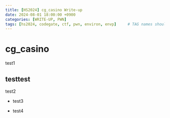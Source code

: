```yaml
---
title: [HS2024] cg_casino Write-up
date: 2024-08-01 18:00:00 +0900
categories: [WRITE-UP, PWN]
tags: [hs2024, codegate, ctf, pwn, environ, envp]     # TAG names should always be lowercase
---
```


# cg_casino

test1

## testtest

test2

- test3

- test4